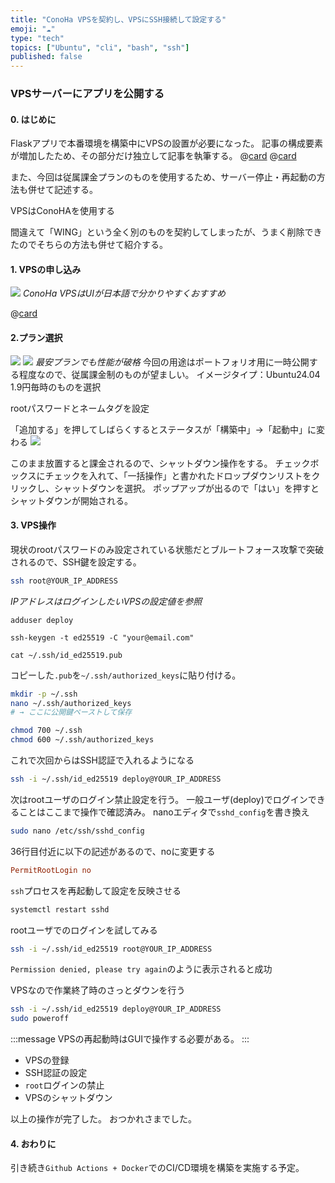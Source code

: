 ```yaml
---
title: "ConoHa VPSを契約し、VPSにSSH接続して設定する"
emoji: "☁"
type: "tech"
topics: ["Ubuntu", "cli", "bash", "ssh"]
published: false
---
```


### VPSサーバーにアプリを公開する

#### 0. はじめに

Flaskアプリで本番環境を構築中にVPSの設置が必要になった。
記事の構成要素が増加したため、その部分だけ独立して記事を執筆する。
@[card](https://zenn.dev/nickelth/articles/outputreportpy)
@[card](https://zenn.dev/nickelth/articles/gunicornginxprd)


また、今回は従属課金プランのものを使用するため、サーバー停止・再起動の方法も併せて記述する。

VPSはConoHAを使用する

間違えて「WING」という全く別のものを契約してしまったが、うまく削除できたのでそちらの方法も併せて紹介する。


#### 1. VPSの申し込み
![](![](https://storage.googleapis.com/zenn-user-upload/e1a701a3b638-20250727.png))
*ConoHa VPSはUIが日本語で分かりやすくおすすめ*

@[card](https://www.conoha.jp/vps/)


#### 2.プラン選択
![](https://storage.googleapis.com/zenn-user-upload/034ca6447ab7-20250727.png)
![](https://storage.googleapis.com/zenn-user-upload/9d45585892e0-20250727.png)
*最安プランでも性能が破格*
今回の用途はポートフォリオ用に一時公開する程度なので、従属課金制のものが望ましい。
イメージタイプ：Ubuntu24.04
1.9円毎時のものを選択

rootパスワードとネームタグを設定

「追加する」を押してしばらくするとステータスが「構築中」→「起動中」に変わる
![](https://storage.googleapis.com/zenn-user-upload/aadc38c409b3-20250727.png)

このまま放置すると課金されるので、シャットダウン操作をする。
チェックボックスにチェックを入れて、「一括操作」と書かれたドロップダウンリストをクリックし、シャットダウンを選択。
ポップアップが出るので「はい」を押すとシャットダウンが開始される。


#### 3. VPS操作

現状のrootパスワードのみ設定されている状態だとブルートフォース攻撃で突破されるので、SSH鍵を設定する。

```bash
ssh root@YOUR_IP_ADDRESS
```
*IPアドレスはログインしたいVPSの設定値を参照*


```bash:作業用一般ユーザ追加。以降、rootログインを禁止にする。
adduser deploy
```


```bash:ssh鍵を作成
ssh-keygen -t ed25519 -C "your@email.com"
```

```bash:公開鍵を表示してコピー
cat ~/.ssh/id_ed25519.pub
```

コピーした`.pub`を`~/.ssh/authorized_keys`に貼り付ける。
```bash
mkdir -p ~/.ssh
nano ~/.ssh/authorized_keys
# → ここに公開鍵ペーストして保存

chmod 700 ~/.ssh
chmod 600 ~/.ssh/authorized_keys
```

これで次回からはSSH認証で入れるようになる
```bash
ssh -i ~/.ssh/id_ed25519 deploy@YOUR_IP_ADDRESS
```

次はrootユーザのログイン禁止設定を行う。
一般ユーザ(deploy)でログインできることはここまで操作で確認済み。
nanoエディタで`sshd_config`を書き換え
```bash
sudo nano /etc/ssh/sshd_config
```
36行目付近に以下の記述があるので、noに変更する
```conf
PermitRootLogin no
```

`ssh`プロセスを再起動して設定を反映させる
```bash
systemctl restart sshd
```

rootユーザでのログインを試してみる
```bash
ssh -i ~/.ssh/id_ed25519 root@YOUR_IP_ADDRESS
```

`Permission denied, please try again`のように表示されると成功

VPSなので作業終了時のさっとダウンを行う
```bash
ssh -i ~/.ssh/id_ed25519 deploy@YOUR_IP_ADDRESS
sudo poweroff
```
:::message
VPSの再起動時はGUIで操作する必要がある。
:::

- VPSの登録
- SSH認証の設定
- `root`ログインの禁止
- VPSのシャットダウン

以上の操作が完了した。
おつかれさまでした。


#### 4. おわりに
引き続き`Github Actions + Docker`でのCI/CD環境を構築を実施する予定。